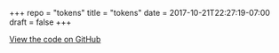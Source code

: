 +++
repo = "tokens"
title = "tokens"
date = 2017-10-21T22:27:19-07:00
draft = false
+++

[View the code on GitHub](https://github.com/impractical/tokens)
